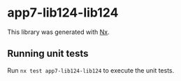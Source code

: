# app7-lib124-lib124

This library was generated with [Nx](https://nx.dev).

## Running unit tests

Run `nx test app7-lib124-lib124` to execute the unit tests.
